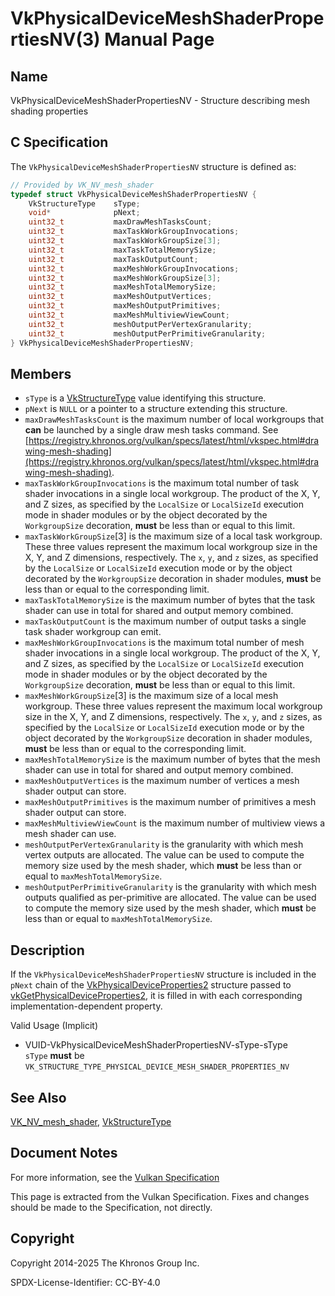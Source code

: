 # VkPhysicalDeviceMeshShaderPropertiesNV(3) Manual Page

## Name

VkPhysicalDeviceMeshShaderPropertiesNV - Structure describing mesh shading properties



## [](#_c_specification)C Specification

The `VkPhysicalDeviceMeshShaderPropertiesNV` structure is defined as:

```c++
// Provided by VK_NV_mesh_shader
typedef struct VkPhysicalDeviceMeshShaderPropertiesNV {
    VkStructureType    sType;
    void*              pNext;
    uint32_t           maxDrawMeshTasksCount;
    uint32_t           maxTaskWorkGroupInvocations;
    uint32_t           maxTaskWorkGroupSize[3];
    uint32_t           maxTaskTotalMemorySize;
    uint32_t           maxTaskOutputCount;
    uint32_t           maxMeshWorkGroupInvocations;
    uint32_t           maxMeshWorkGroupSize[3];
    uint32_t           maxMeshTotalMemorySize;
    uint32_t           maxMeshOutputVertices;
    uint32_t           maxMeshOutputPrimitives;
    uint32_t           maxMeshMultiviewViewCount;
    uint32_t           meshOutputPerVertexGranularity;
    uint32_t           meshOutputPerPrimitiveGranularity;
} VkPhysicalDeviceMeshShaderPropertiesNV;
```

## [](#_members)Members

- `sType` is a [VkStructureType](https://registry.khronos.org/vulkan/specs/latest/man/html/VkStructureType.html) value identifying this structure.
- `pNext` is `NULL` or a pointer to a structure extending this structure.
- `maxDrawMeshTasksCount` is the maximum number of local workgroups that **can** be launched by a single draw mesh tasks command. See [https://registry.khronos.org/vulkan/specs/latest/html/vkspec.html#drawing-mesh-shading](https://registry.khronos.org/vulkan/specs/latest/html/vkspec.html#drawing-mesh-shading).
- `maxTaskWorkGroupInvocations` is the maximum total number of task shader invocations in a single local workgroup. The product of the X, Y, and Z sizes, as specified by the `LocalSize` or `LocalSizeId` execution mode in shader modules or by the object decorated by the `WorkgroupSize` decoration, **must** be less than or equal to this limit.
- `maxTaskWorkGroupSize`\[3] is the maximum size of a local task workgroup. These three values represent the maximum local workgroup size in the X, Y, and Z dimensions, respectively. The `x`, `y`, and `z` sizes, as specified by the `LocalSize` or `LocalSizeId` execution mode or by the object decorated by the `WorkgroupSize` decoration in shader modules, **must** be less than or equal to the corresponding limit.
- `maxTaskTotalMemorySize` is the maximum number of bytes that the task shader can use in total for shared and output memory combined.
- `maxTaskOutputCount` is the maximum number of output tasks a single task shader workgroup can emit.
- `maxMeshWorkGroupInvocations` is the maximum total number of mesh shader invocations in a single local workgroup. The product of the X, Y, and Z sizes, as specified by the `LocalSize` or `LocalSizeId` execution mode in shader modules or by the object decorated by the `WorkgroupSize` decoration, **must** be less than or equal to this limit.
- `maxMeshWorkGroupSize`\[3] is the maximum size of a local mesh workgroup. These three values represent the maximum local workgroup size in the X, Y, and Z dimensions, respectively. The `x`, `y`, and `z` sizes, as specified by the `LocalSize` or `LocalSizeId` execution mode or by the object decorated by the `WorkgroupSize` decoration in shader modules, **must** be less than or equal to the corresponding limit.
- `maxMeshTotalMemorySize` is the maximum number of bytes that the mesh shader can use in total for shared and output memory combined.
- `maxMeshOutputVertices` is the maximum number of vertices a mesh shader output can store.
- `maxMeshOutputPrimitives` is the maximum number of primitives a mesh shader output can store.
- `maxMeshMultiviewViewCount` is the maximum number of multiview views a mesh shader can use.
- `meshOutputPerVertexGranularity` is the granularity with which mesh vertex outputs are allocated. The value can be used to compute the memory size used by the mesh shader, which **must** be less than or equal to `maxMeshTotalMemorySize`.
- `meshOutputPerPrimitiveGranularity` is the granularity with which mesh outputs qualified as per-primitive are allocated. The value can be used to compute the memory size used by the mesh shader, which **must** be less than or equal to `maxMeshTotalMemorySize`.

## [](#_description)Description

If the `VkPhysicalDeviceMeshShaderPropertiesNV` structure is included in the `pNext` chain of the [VkPhysicalDeviceProperties2](https://registry.khronos.org/vulkan/specs/latest/man/html/VkPhysicalDeviceProperties2.html) structure passed to [vkGetPhysicalDeviceProperties2](https://registry.khronos.org/vulkan/specs/latest/man/html/vkGetPhysicalDeviceProperties2.html), it is filled in with each corresponding implementation-dependent property.

Valid Usage (Implicit)

- [](#VUID-VkPhysicalDeviceMeshShaderPropertiesNV-sType-sType)VUID-VkPhysicalDeviceMeshShaderPropertiesNV-sType-sType  
  `sType` **must** be `VK_STRUCTURE_TYPE_PHYSICAL_DEVICE_MESH_SHADER_PROPERTIES_NV`

## [](#_see_also)See Also

[VK\_NV\_mesh\_shader](https://registry.khronos.org/vulkan/specs/latest/man/html/VK_NV_mesh_shader.html), [VkStructureType](https://registry.khronos.org/vulkan/specs/latest/man/html/VkStructureType.html)

## [](#_document_notes)Document Notes

For more information, see the [Vulkan Specification](https://registry.khronos.org/vulkan/specs/latest/html/vkspec.html#VkPhysicalDeviceMeshShaderPropertiesNV)

This page is extracted from the Vulkan Specification. Fixes and changes should be made to the Specification, not directly.

## [](#_copyright)Copyright

Copyright 2014-2025 The Khronos Group Inc.

SPDX-License-Identifier: CC-BY-4.0